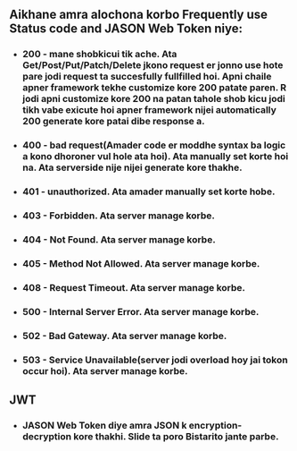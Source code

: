 ## Aikhane amra alochona korbo Frequently use Status code and JASON Web Token niye:
- ### 200 - mane shobkicui tik ache. Ata Get/Post/Put/Patch/Delete jkono request er jonno use hote pare jodi request ta succesfully fullfilled hoi. Apni chaile apner framework tekhe customize kore 200 patate paren. R jodi apni customize kore 200 na patan tahole shob kicu jodi tikh vabe exicute hoi apner framework nijei automatically 200 generate kore patai dibe response a.
- ### 400 - bad request(Amader code er moddhe syntax ba logic a kono dhoroner vul hole ata hoi). Ata manually set korte hoi na. Ata serverside nije nijei generate kore thakhe.
- ### 401 - unauthorized. Ata amader manually set korte hobe. 
- ### 403 - Forbidden. Ata server manage korbe.
- ### 404 - Not Found. Ata server manage korbe.   
- ### 405 - Method Not Allowed. Ata server manage korbe.   
- ### 408 - Request Timeout. Ata server manage korbe.   
- ### 500 - Internal Server Error. Ata server manage korbe.   
- ### 502 - Bad Gateway. Ata server manage korbe.   
- ### 503 - Service Unavailable(server jodi overload hoy jai tokon occur hoi). Ata server manage korbe.

## JWT
- ### JASON Web Token diye amra JSON k encryption-decryption kore thakhi. Slide ta poro Bistarito jante parbe.
